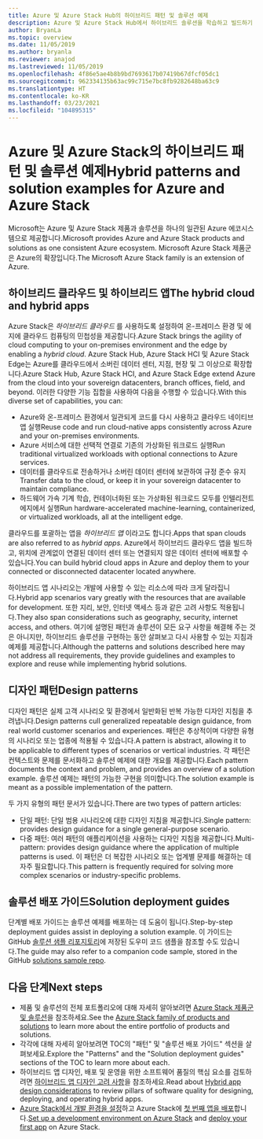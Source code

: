 ```yaml
---
title: Azure 및 Azure Stack Hub의 하이브리드 패턴 및 솔루션 예제
description: Azure 및 Azure Stack Hub에서 하이브리드 솔루션을 학습하고 빌드하기 위한 하이브리드 패턴 및 솔루션 예제를 소개합니다.
author: BryanLa
ms.topic: overview
ms.date: 11/05/2019
ms.author: bryanla
ms.reviewer: anajod
ms.lastreviewed: 11/05/2019
ms.openlocfilehash: 4f86e5ae4b8b9bd7693617b07419b67dfcf05dc1
ms.sourcegitcommit: 962334135b63ac99c715e7bc8fb9282648ba63c9
ms.translationtype: HT
ms.contentlocale: ko-KR
ms.lasthandoff: 03/23/2021
ms.locfileid: "104895315"
---
```

# <a name="hybrid-patterns-and-solution-examples-for-azure-and-azure-stack"></a><span data-ttu-id="a362e-103">Azure 및 Azure Stack의 하이브리드 패턴 및 솔루션 예제</span><span class="sxs-lookup"><span data-stu-id="a362e-103">Hybrid patterns and solution examples for Azure and Azure Stack</span></span>

<span data-ttu-id="a362e-104">Microsoft는 Azure 및 Azure Stack 제품과 솔루션을 하나의 일관된 Azure 에코시스템으로 제공합니다.</span><span class="sxs-lookup"><span data-stu-id="a362e-104">Microsoft provides Azure and Azure Stack products and solutions as one consistent Azure ecosystem.</span></span> <span data-ttu-id="a362e-105">Microsoft Azure Stack 제품군은 Azure의 확장입니다.</span><span class="sxs-lookup"><span data-stu-id="a362e-105">The Microsoft Azure Stack family is an extension of Azure.</span></span>

## <a name="the-hybrid-cloud-and-hybrid-apps"></a><span data-ttu-id="a362e-106">하이브리드 클라우드 및 하이브리드 앱</span><span class="sxs-lookup"><span data-stu-id="a362e-106">The hybrid cloud and hybrid apps</span></span>

<span data-ttu-id="a362e-107">Azure Stack은 *하이브리드 클라우드* 를 사용하도록 설정하여 온-프레미스 환경 및 에지에 클라우드 컴퓨팅의 민첩성을 제공합니다.</span><span class="sxs-lookup"><span data-stu-id="a362e-107">Azure Stack brings the agility of cloud computing to your on-premises environment and the edge by enabling a *hybrid cloud*.</span></span> <span data-ttu-id="a362e-108">Azure Stack Hub, Azure Stack HCI 및 Azure Stack Edge는 Azure를 클라우드에서 소버린 데이터 센터, 지점, 현장 및 그 이상으로 확장합니다.</span><span class="sxs-lookup"><span data-stu-id="a362e-108">Azure Stack Hub, Azure Stack HCI, and Azure Stack Edge extend Azure from the cloud into your sovereign datacenters, branch offices, field, and beyond.</span></span> <span data-ttu-id="a362e-109">이러한 다양한 기능 집합을 사용하여 다음을 수행할 수 있습니다.</span><span class="sxs-lookup"><span data-stu-id="a362e-109">With this diverse set of capabilities, you can:</span></span>

- <span data-ttu-id="a362e-110">Azure와 온-프레미스 환경에서 일관되게 코드를 다시 사용하고 클라우드 네이티브 앱 실행</span><span class="sxs-lookup"><span data-stu-id="a362e-110">Reuse code and run cloud-native apps consistently across Azure and your on-premises environments.</span></span>
- <span data-ttu-id="a362e-111">Azure 서비스에 대한 선택적 연결로 기존의 가상화된 워크로드 실행</span><span class="sxs-lookup"><span data-stu-id="a362e-111">Run traditional virtualized workloads with optional connections to Azure services.</span></span>
- <span data-ttu-id="a362e-112">데이터를 클라우드로 전송하거나 소버린 데이터 센터에 보관하여 규정 준수 유지</span><span class="sxs-lookup"><span data-stu-id="a362e-112">Transfer data to the cloud, or keep it in your sovereign datacenter to maintain compliance.</span></span>
- <span data-ttu-id="a362e-113">하드웨어 가속 기계 학습, 컨테이너화된 또는 가상화된 워크로드 모두를 인텔리전트 에지에서 실행</span><span class="sxs-lookup"><span data-stu-id="a362e-113">Run hardware-accelerated machine-learning, containerized, or virtualized workloads, all at the intelligent edge.</span></span>

<span data-ttu-id="a362e-114">클라우드를 포괄하는 앱을 *하이브리드 앱* 이라고도 합니다.</span><span class="sxs-lookup"><span data-stu-id="a362e-114">Apps that span clouds are also referred to as *hybrid apps*.</span></span> <span data-ttu-id="a362e-115">Azure에서 하이브리드 클라우드 앱을 빌드하고, 위치에 관계없이 연결된 데이터 센터 또는 연결되지 않은 데이터 센터에 배포할 수 있습니다.</span><span class="sxs-lookup"><span data-stu-id="a362e-115">You can build hybrid cloud apps in Azure and deploy them to your connected or disconnected datacenter located anywhere.</span></span>

<span data-ttu-id="a362e-116">하이브리드 앱 시나리오는 개발에 사용할 수 있는 리소스에 따라 크게 달라집니다.</span><span class="sxs-lookup"><span data-stu-id="a362e-116">Hybrid app scenarios vary greatly with the resources that are available for development.</span></span> <span data-ttu-id="a362e-117">또한 지리, 보안, 인터넷 액세스 등과 같은 고려 사항도 적용됩니다.</span><span class="sxs-lookup"><span data-stu-id="a362e-117">They also span considerations such as geography, security, internet access, and others.</span></span> <span data-ttu-id="a362e-118">여기에 설명된 패턴과 솔루션이 모든 요구 사항을 해결해 주는 것은 아니지만, 하이브리드 솔루션을 구현하는 동안 살펴보고 다시 사용할 수 있는 지침과 예제를 제공합니다.</span><span class="sxs-lookup"><span data-stu-id="a362e-118">Although the patterns and solutions described here may not address all requirements, they provide guidelines and examples to explore and reuse while implementing hybrid solutions.</span></span>

## <a name="design-patterns"></a><span data-ttu-id="a362e-119">디자인 패턴</span><span class="sxs-lookup"><span data-stu-id="a362e-119">Design patterns</span></span>

<span data-ttu-id="a362e-120">디자인 패턴은 실제 고객 시나리오 및 환경에서 일반화된 반복 가능한 디자인 지침을 추려냅니다.</span><span class="sxs-lookup"><span data-stu-id="a362e-120">Design patterns cull generalized repeatable design guidance, from real world customer scenarios and experiences.</span></span> <span data-ttu-id="a362e-121">패턴은 추상적이며 다양한 유형의 시나리오 또는 업종에 적용될 수 있습니다.</span><span class="sxs-lookup"><span data-stu-id="a362e-121">A pattern is abstract, allowing it to be applicable to different types of scenarios or vertical industries.</span></span> <span data-ttu-id="a362e-122">각 패턴은 컨텍스트와 문제를 문서화하고 솔루션 예제에 대한 개요를 제공합니다.</span><span class="sxs-lookup"><span data-stu-id="a362e-122">Each pattern documents the context and problem, and provides an overview of a solution example.</span></span> <span data-ttu-id="a362e-123">솔루션 예제는 패턴의 가능한 구현을 의미합니다.</span><span class="sxs-lookup"><span data-stu-id="a362e-123">The solution example is meant as a possible implementation of the pattern.</span></span>

<span data-ttu-id="a362e-124">두 가지 유형의 패턴 문서가 있습니다.</span><span class="sxs-lookup"><span data-stu-id="a362e-124">There are two types of pattern articles:</span></span>

- <span data-ttu-id="a362e-125">단일 패턴: 단일 범용 시나리오에 대한 디자인 지침을 제공합니다.</span><span class="sxs-lookup"><span data-stu-id="a362e-125">Single pattern: provides design guidance for a single general-purpose scenario.</span></span>
- <span data-ttu-id="a362e-126">다중 패턴: 여러 패턴의 애플리케이션을 사용하는 디자인 지침을 제공합니다.</span><span class="sxs-lookup"><span data-stu-id="a362e-126">Multi-pattern: provides design guidance where the application of multiple patterns is used.</span></span> <span data-ttu-id="a362e-127">이 패턴은 더 복잡한 시나리오 또는 업계별 문제를 해결하는 데 자주 필요합니다.</span><span class="sxs-lookup"><span data-stu-id="a362e-127">This pattern is frequently required for solving more complex scenarios or industry-specific problems.</span></span>

## <a name="solution-deployment-guides"></a><span data-ttu-id="a362e-128">솔루션 배포 가이드</span><span class="sxs-lookup"><span data-stu-id="a362e-128">Solution deployment guides</span></span>

<span data-ttu-id="a362e-129">단계별 배포 가이드는 솔루션 예제를 배포하는 데 도움이 됩니다.</span><span class="sxs-lookup"><span data-stu-id="a362e-129">Step-by-step deployment guides assist in deploying a solution example.</span></span> <span data-ttu-id="a362e-130">이 가이드는 GitHub [솔루션 샘플 리포지토리](https://github.com/Azure-Samples/azure-intelligent-edge-patterns)에 저장된 도우미 코드 샘플을 참조할 수도 있습니다.</span><span class="sxs-lookup"><span data-stu-id="a362e-130">The guide may also refer to a companion code sample, stored in the GitHub [solutions sample repo](https://github.com/Azure-Samples/azure-intelligent-edge-patterns).</span></span>

## <a name="next-steps"></a><span data-ttu-id="a362e-131">다음 단계</span><span class="sxs-lookup"><span data-stu-id="a362e-131">Next steps</span></span>

- <span data-ttu-id="a362e-132">제품 및 솔루션의 전체 포트폴리오에 대해 자세히 알아보려면 [Azure Stack 제품군 및 솔루션](/azure-stack)을 참조하세요.</span><span class="sxs-lookup"><span data-stu-id="a362e-132">See the [Azure Stack family of products and solutions](/azure-stack) to learn more about the entire portfolio of products and solutions.</span></span>
- <span data-ttu-id="a362e-133">각각에 대해 자세히 알아보려면 TOC의 "패턴" 및 "솔루션 배포 가이드" 섹션을 살펴보세요.</span><span class="sxs-lookup"><span data-stu-id="a362e-133">Explore the "Patterns" and the "Solution deployment guides" sections of the TOC to learn more about each.</span></span>
- <span data-ttu-id="a362e-134">하이브리드 앱 디자인, 배포 및 운영을 위한 소프트웨어 품질의 핵심 요소를 검토하려면 [하이브리드 앱 디자인 고려 사항](overview-app-design-considerations.md)을 참조하세요.</span><span class="sxs-lookup"><span data-stu-id="a362e-134">Read about [Hybrid app design considerations](overview-app-design-considerations.md) to review pillars of software quality for designing, deploying, and operating hybrid apps.</span></span>
- <span data-ttu-id="a362e-135">[Azure Stack에서 개발 환경을 설정](/azure-stack/user/azure-stack-dev-start)하고 Azure Stack에 [첫 번째 앱을 배포](/azure-stack/user/azure-stack-dev-start-deploy-app)합니다.</span><span class="sxs-lookup"><span data-stu-id="a362e-135">[Set up a development environment on Azure Stack](/azure-stack/user/azure-stack-dev-start) and [deploy your first app](/azure-stack/user/azure-stack-dev-start-deploy-app) on Azure Stack.</span></span>
